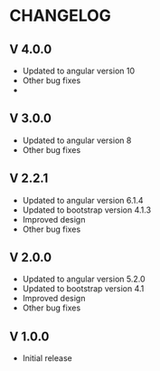CHANGELOG
=========
V 4.0.0
------
 - Updated to angular version 10
 - Other bug fixes
 - 
V 3.0.0
------
 - Updated to angular version 8
 - Other bug fixes

V 2.2.1
------
 - Updated to angular version 6.1.4
 - Updated to bootstrap version 4.1.3
 - Improved design
 - Other bug fixes

V 2.0.0
------
 - Updated to angular version 5.2.0
 - Updated to bootstrap version 4.1
 - Improved design
 - Other bug fixes

V 1.0.0
-------
 - Initial release